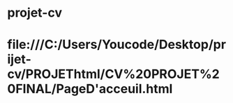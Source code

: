 # projet-cv 
# file:///C:/Users/Youcode/Desktop/prijet-cv/PROJEThtml/CV%20PROJET%20FINAL/PageD'acceuil.html
